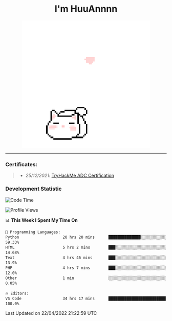 <h1 align='center'>I'm HuuAnnnn</h1>
<p align="center">
 <img src="cat_intro.gif" />
</p>

___

### Certificates:
>- *25/12/2021*: [TryHackMe ADC Certification](https://tryhackme-certificates.s3-eu-west-1.amazonaws.com/THM-HKVVJOIWJA.png)


### Development Statistic

<!--START_SECTION:waka-->
![Code Time](http://img.shields.io/badge/Code%20Time-105%20hrs%2051%20mins-blue)

![Profile Views](http://img.shields.io/badge/Profile%20Views-18-blue)

📊 **This Week I Spent My Time On** 

```text
💬 Programming Languages: 
Python                   20 hrs 20 mins      ██████████████░░░░░░░░░░░   59.33% 
HTML                     5 hrs 2 mins        ███░░░░░░░░░░░░░░░░░░░░░░   14.68% 
Text                     4 hrs 46 mins       ███░░░░░░░░░░░░░░░░░░░░░░   13.9% 
PHP                      4 hrs 7 mins        ███░░░░░░░░░░░░░░░░░░░░░░   12.0% 
Other                    1 min               ░░░░░░░░░░░░░░░░░░░░░░░░░   0.05%

🔥 Editors: 
VS Code                  34 hrs 17 mins      █████████████████████████   100.0%

```


 Last Updated on 22/04/2022 21:22:59 UTC
<!--END_SECTION:waka-->

